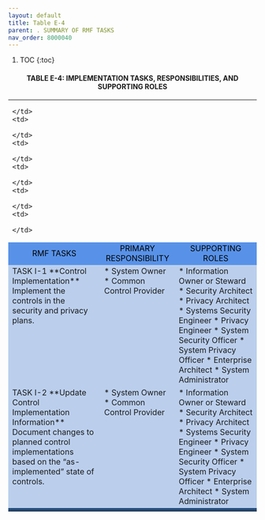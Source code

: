 ```yaml
---
layout: default
title: Table E-4 
parent: . SUMMARY OF RMF TASKS 
nav_order: 8000040
---
```


1. TOC
{:toc}

<h4 style='text-align:center'>TABLE E-4: IMPLEMENTATION TASKS, RESPONSIBILITIES, AND SUPPORTING ROLES</h4>
<table>
  <tr>
    <td>

    </td>
    <td>

    </td>
    <td>

    </td>
    <td>

    </td>
    <td>

    </td>
    <td>

    </td>
  </tr>
  <tr>
    <td colspan="2" style="background-color:#5892e8;text-align: center">
<span style="color:#000000">RMF TASKS</span>
    </td>
    <td colspan="2" style="background-color:#5892e8;text-align: center">
<span style="color:#000000">PRIMARY RESPONSIBILITY</span>
    </td>
    <td colspan="2" style="background-color:#5892e8;text-align: center">
<span style="color:#000000">SUPPORTING ROLES</span>
    </td>
  </tr>
  <tr>
<td colspan="2" style="background-color:#bbcfed;vertical-align:top;" markdown="1">
TASK I-1    
**Control Implementation**  
Implement the controls in the security and privacy plans.
</td>
<td colspan="2" style="background-color:#bbcfed;vertical-align:top;" markdown="1">
* System Owner
* Common Control Provider
</td>
<td colspan="2" style="background-color:#bbcfed;vertical-align:top;" markdown="1">
* Information Owner or Steward 
* Security Architect
* Privacy Architect
* Systems Security Engineer
* Privacy Engineer
* System Security Officer 
* System Privacy Officer 
* Enterprise Architect
* System Administrator
</td>
  </tr>
  <tr>
<td colspan="2" style="background-color:#bbcfed;vertical-align:top;" markdown="1">
TASK I-2  
**Update Control Implementation Information**  
Document changes to planned control implementations based on the “as-implemented” state of controls.
</td>
<td colspan="2" style="background-color:#bbcfed;vertical-align:top;" markdown="1">
* System Owner
* Common Control Provider
</td>
<td colspan="2" style="background-color:#bbcfed;vertical-align:top;" markdown="1">
* Information Owner or Steward
* Security Architect
* Privacy Architect
* Systems Security Engineer 
* Privacy Engineer
* System Security Officer
* System Privacy Officer
* Enterprise Architect
* System Administrator
</td>
  </tr>
  <tr>
    <td colspan="6" style="background-color:#224b7a;text-align: center">
<span style="color:#000000"></span>
    </td>
  </tr>
</table>
